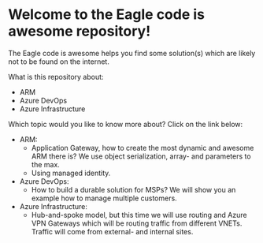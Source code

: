 # Welcome to the Eagle code is awesome repository!
The Eagle code is awesome helps you find some solution(s) which are likely not to be found on the internet.

What is this repository about:
- ARM
- Azure DevOps
- Azure Infrastructure

Which topic would you like to know more about? Click on the link below:
- ARM:
  - Application Gateway, how to create the most dynamic and awesome ARM there is? We use object serialization, array- and parameters to the max.
  - Using managed identity.
- Azure DevOps:
  - How to build a durable solution for MSPs? We will show you an example how to manage multiple customers.
- Azure Infrastructure:
  - Hub-and-spoke model, but this time we will use routing and Azure VPN Gateways which will be routing traffic from different VNETs. Traffic will come from external- and internal sites.